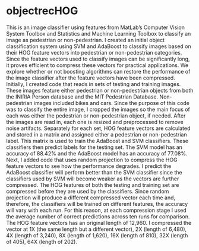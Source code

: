 # objectrecHOG
  This is an image classifier using features from MatLab’s Computer Vision System Toolbox and Statistics and Machine Learning Toolbox to classify an image as pedestrian or non-pedestrian.  I created an initial object classification system using SVM and AdaBoost to classify images based on their HOG feature vectors into pedestrian or non-pedestrian categories. Since the feature vectors used to classify images can be significantly long, it proves efficient to compress these vectors for practical applications. We explore whether or not boosting algorithms can restore the performance of the image classifier after the feature vectors have been compressed.  
  Initially, I created code that reads in sets of testing and training images. These images feature either pedestrian or non-pedestrian objects from both the INIRIA Person database and the MIT Pedestrian Database. Non-pedestrian images included bikes and cars. Since the purpose of this code was to classify the entire image, I cropped the images so the main focus of each was either the pedestrian or non-pedestrian object, if needed. After the images are read in, each one is resized and preprocessed to remove noise artifacts. Separately for each set, HOG feature vectors are calculated and stored in a matrix and assigned either a pedestrian or non-pedestrian label. This matrix is used to train the AdaBoost and SVM classifiers. These classifiers then predict labels for the testing set. The SVM model has an accuracy of 88.42% and the AdaBoost model has an accuracy of 77.08%. 
  Next, I added code that uses random projection to compress the HOG feature vectors to see how the performance degrades. I predict the AdaBoost classifier will perform better than the SVM classifier since the classifiers used by SVM will become weaker as the vectors are further compressed.  The HOG features of both the testing and training set are compressed before they are used by the classifiers. Since random projection will produce a different compressed vector each time and, therefore, the classifiers will be trained on different features, the accuracy will vary with each run. For this reason, at each compression stage I used the average number of correct predictions across ten runs for comparison. The HOG feature vectors has an original length of 12,960. I compressed the vector at 1X (the same length but a different vector), 2X (length of 6,480), 4X (length of 3,240), 8X (length of 1,620), 16X (length of 810), 32X (length of 405), 64X (length of 202). 

